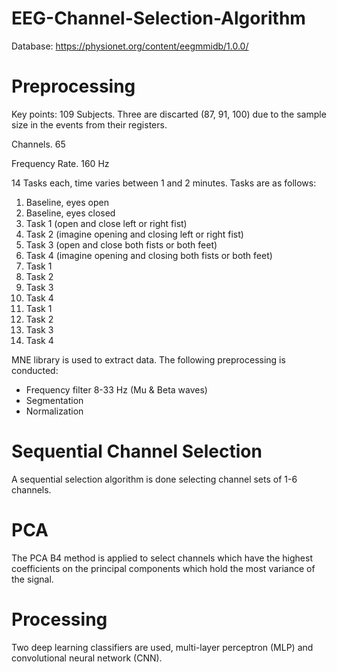 # EEG-Channel-Selection-Algorithm

Database: https://physionet.org/content/eegmmidb/1.0.0/


# Preprocessing
Key points:
109 Subjects. Three are discarted (87, 91, 100) due to the sample size in the events from their registers.

Channels. 65

Frequency Rate. 160 Hz

14 Tasks each, time varies between 1 and 2 minutes. Tasks are as follows:

1.  Baseline, eyes open
2.  Baseline, eyes closed
3.  Task 1 (open and close left or right fist)
4.  Task 2 (imagine opening and closing left or right fist)
5.  Task 3 (open and close both fists or both feet)
6.  Task 4 (imagine opening and closing both fists or both feet)
7.  Task 1
8.  Task 2
9.  Task 3
10. Task 4
11. Task 1
12. Task 2
13. Task 3
14. Task 4

MNE library is used to extract data. The following preprocessing is conducted:
* Frequency filter 8-33 Hz (Mu & Beta waves)
* Segmentation
* Normalization

# Sequential Channel Selection
A sequential selection algorithm is done selecting channel sets of 1-6 channels.

# PCA
The PCA B4 method is applied to select channels which have the highest coefficients on the principal components which hold the most variance of the signal.

# Processing
Two deep learning classifiers are used, multi-layer perceptron (MLP) and convolutional neural network (CNN). 
